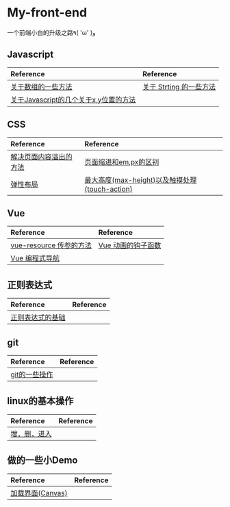 # My-front-end
一个前端小白的升级之路٩( 'ω' )و   

## Javascript
|Reference|Reference|
|:---|:---|
|[关于数组的一些方法](https://github.com/GRPdream/My-front-end/issues/9)|[关于 Strting 的一些方法](https://github.com/GRPdream/My-front-end/issues/10)|
|[关于Javascript的几个关于x,y位置的方法](https://github.com/GRPdream/My-front-end/issues/13)|

## CSS
|Reference|Reference|
|:---|:---|
|[解决页面内容溢出的方法](https://github.com/GRPdream/My-front-end/issues/4)|[页面缩进和em,px的区别](https://github.com/GRPdream/My-front-end/issues/5)
|[弹性布局](https://github.com/GRPdream/My-front-end/issues/6)|[最大高度(max-height)以及触摸处理(touch-action)](https://github.com/GRPdream/My-front-end/issues/7)|

## Vue
|Reference|Reference|
|:---|:---|
|[vue-resource 传参的方法](https://github.com/GRPdream/My-front-end/issues/8)|[Vue 动画的钩子函数](https://github.com/GRPdream/My-front-end/issues/11)|
|[Vue 编程式导航 ](https://github.com/GRPdream/My-front-end/issues/12)|

## 正则表达式
|Reference|Reference|
|:---|:---|
|[正则表达式的基础](https://github.com/GRPdream/My-front-end/issues/3)|

## git
|Reference|Reference|  
|:---|:---|
|[git的一些操作](https://github.com/GRPdream/My-front-end/issues/1)|

## linux的基本操作
|Reference|Reference|
|:---|:---|
|[增，删，进入](https://github.com/GRPdream/My-front-end/issues/2)|

## 做的一些小Demo
|Reference|Reference|
|:---|:---|
|[加载界面(Canvas)](https://codepen.io/Grpdream/pen/LXeKKR)|